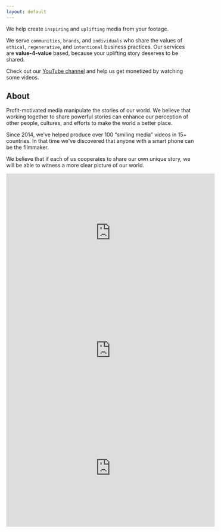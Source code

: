 ```yaml
---
layout: default
---
```


We help create `inspiring` and `uplifting` media from your footage.

We serve `communities`, `brands`, and `individuals` who share the values of `ethical`, `regenerative`, and `intentional` business practices. Our services are **value-4-value** based, because your uplifting story deserves to be shared.

Check out our [YouTube channel](https://www.youtube.com/@perceptiontraveltv) and help us get monetized by watching some videos.

## About
Profit-motivated media manipulate the stories of our world. We believe that working together to share powerful stories can enhance our perception of other people, cultures, and efforts to make the world a better place.

Since 2014, we’ve helped produce over 100 “smiling media” videos in 15+ countries. In that time we've discovered that anyone with a smart phone can be the filmmaker.

We believe that if each of us cooperates to share our own unique story, we will be able to witness a more clear picture of our world.


<iframe width="560" height="315" src="https://www.youtube-nocookie.com/embed/Hee3NViGDNM" title="YouTube video player" frameborder="0" allow="accelerometer; autoplay; clipboard-write; encrypted-media; gyroscope; picture-in-picture; web-share" allowfullscreen></iframe>

<iframe width="560" height="315" src="https://www.youtube-nocookie.com/embed/1NkFV_OX0zM" title="YouTube video player" frameborder="0" allow="accelerometer; autoplay; clipboard-write; encrypted-media; gyroscope; picture-in-picture; web-share" allowfullscreen></iframe>

<iframe width="560" height="315" src="https://www.youtube-nocookie.com/embed/NE6AzQT6IL4" title="YouTube video player" frameborder="0" allow="accelerometer; autoplay; clipboard-write; encrypted-media; gyroscope; picture-in-picture; web-share" allowfullscreen></iframe>

